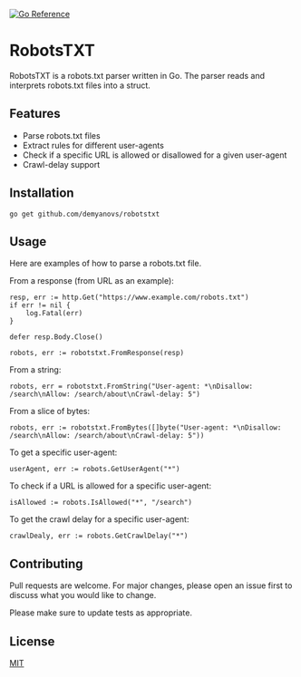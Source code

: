 [![Go Reference](https://pkg.go.dev/badge/github.com/demyanovs/urlcrawler.svg)](https://pkg.go.dev/github.com/demyanovs/urlcrawler)

# RobotsTXT
RobotsTXT is a robots.txt parser written in Go. The parser reads and interprets robots.txt files into a struct. 

## Features
* Parse robots.txt files
* Extract rules for different user-agents
* Check if a specific URL is allowed or disallowed for a given user-agent
* Crawl-delay support

## Installation
```
go get github.com/demyanovs/robotstxt
```

## Usage
Here are examples of how to parse a robots.txt file.

From a response (from URL as an example):
```
resp, err := http.Get("https://www.example.com/robots.txt")
if err != nil {
    log.Fatal(err)
}

defer resp.Body.Close()

robots, err := robotstxt.FromResponse(resp)
```

From a string:
```
robots, err = robotstxt.FromString("User-agent: *\nDisallow: /search\nAllow: /search/about\nCrawl-delay: 5")
```

From a slice of bytes: 
```
robots, err := robotstxt.FromBytes([]byte("User-agent: *\nDisallow: /search\nAllow: /search/about\nCrawl-delay: 5"))
```

To get a specific user-agent:
```
userAgent, err := robots.GetUserAgent("*")
```

To check if a URL is allowed for a specific user-agent:
```
isAllowed := robots.IsAllowed("*", "/search")
```

To get the crawl delay for a specific user-agent:
```
crawlDealy, err := robots.GetCrawlDelay("*")
```

## Contributing
Pull requests are welcome. For major changes, please open an issue first to discuss what you would like to change.

Please make sure to update tests as appropriate.

## License
[MIT](LICENSE.md)